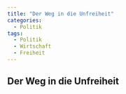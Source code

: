 ```yaml
---
title: "Der Weg in die Unfreiheit"
categories:
  - Politik
tags:
  - Politik
  - Wirtschaft
  - Freiheit
---
```


## Der Weg in die Unfreiheit


